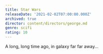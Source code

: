 ```yaml
---
title: Star Wars
releaseDate: '2021-02-02T07:00:00.000Z'
archived: true
director: content/directors/george.md
genre: scifi
rating: 10
---
```


A long, long time ago, in galaxy far far away...
